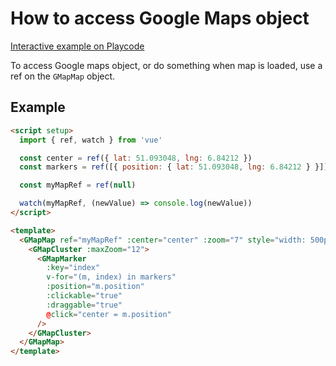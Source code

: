 # How to access Google Maps object

[Interactive example on Playcode](https://playcode.io/1041251)

To access Google maps object, or do something when map is loaded, use a ref on the `GMapMap` object.

## Example

```html
<script setup>
  import { ref, watch } from 'vue'

  const center = ref({ lat: 51.093048, lng: 6.84212 })
  const markers = ref([{ position: { lat: 51.093048, lng: 6.84212 } }])

  const myMapRef = ref(null)

  watch(myMapRef, (newValue) => console.log(newValue))
</script>

<template>
  <GMapMap ref="myMapRef" :center="center" :zoom="7" style="width: 500px; height: 300px">
    <GMapCluster :maxZoom="12">
      <GMapMarker
        :key="index"
        v-for="(m, index) in markers"
        :position="m.position"
        :clickable="true"
        :draggable="true"
        @click="center = m.position"
      />
    </GMapCluster>
  </GMapMap>
</template>
```
